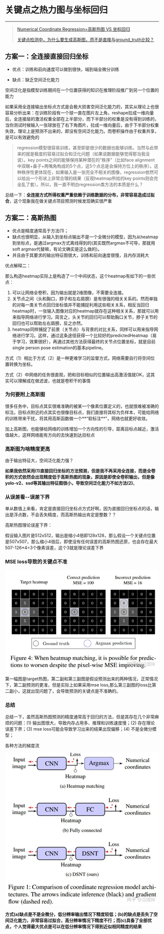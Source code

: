 # 关键点之热力图与坐标回归

---

> [Numerical Coordinate Regression=高斯热图 VS 坐标回归](<https://zhuanlan.zhihu.com/p/53057942>)
>
> [关键点检测中，为什么要生成高斯图，而不是直接与ground_truth比较？](https://www.zhihu.com/question/293815527?sort=created)





## 方案一：全连接直接回归坐标

+ 优点：训练和前向速度可以做到很快，端到端全微分训练

+ 缺点：缺乏空间泛化能力



空间泛化是指模型训练期间在一个位置获得的知识在推理阶段推广到另一个位置的能力



如果采用全连接输出坐标点方式是会极大损害空间泛化能力的，其实从理论上也很容易分析出来：在训练阶段有一个球一直在图片左上角，reshape拉成一维向量后，全连接层的激活权重全部在上半部分，而下半部分的权重是没有得到训练的，当你测试时候输入一张球放在了右下角图片，拉成一维向量后，由于下半部分权重失效，理论上是预测不出来的，即没有空间泛化能力。而卷积操作由于权重共享，是可以有效避免的



> regression模型很容易训练，甚至即是很少的数据也能够训练。当然与此带来的就是极度的容易过拟合和泛化问题（如果说数据能够觉得那当我没说）。key points之间的能够保持某种潜在的“秩序”（比如face alignment中双眼+鼻子+两嘴角构成的5个点，这5个点总是会保持方位上的秩序）。这种秩序性更体现在，如果输入是一张完全不相关的图像，regression依然可以给出一个形状上非常合理的结果（反观heatmap所给的key points则会完全乱了套）。所以，我一直不明白regression类方法的本质是什么？



总结一下：**全连接方式所得权重严重依赖于训练数据的分布，非常容易造成过拟合**，这个现象我在做关键点项目预测时候发现确实很严重

## 方案二：高斯热图

+ 优点是精度通常高于方法(1)；
+ 缺点也很明显，从输入到坐标点输出不是一个全微分的模型，因为从heatmap到坐标点，是通过argmax方式离线得到的(其实既然argmax不可导，那就用soft argmax代替嘛，有论文确实是这么做的)。
+ 并且由于其要求的输出特征图很大，训练和前向速度很慢，且内存消耗大



优点解释二：

那么构造heatmap实际上是构造了一个中间状态，这个heatmap有如下的一些优点：

1. 可以让网络全卷积，因为输出就是2维图像，不需要全连接。
2. 关节点之间（头和胸口，脖子和左右肩膀）是有很强的相关关系的。然而单独的对每一类关节点回归坐标值并不能捕捉利用这些相关关系，相反当回归heatmap时，一张输入图像对应的heatmap就存在这种相关关系，那就可以用来指导网络进行学习。简言之，头关节的回归可以帮助胸口关节，脖子关节的回归也可以帮助左右肩膀，反之亦然。
3. heatmap同样捕捉了前景（关节点）与背景的对比关系，同样可以用来指导网络进行学习。这样，通过这条途径获得一个比较好的predictedHeatmap（易于学习，效果很好），再通过其他方法获得最终的关节点位置坐标，就是目前single person pose estimation的基本pipeline。



方式（1）相比于方式（2）是一种更难学习的监督方式，网络需要自行将空间位置转换为坐标。

方式（2）中网络的任务很直观，把和目标相似的位置输出高激活值就OK，这其实可以理解成在做滤波，也就是卷积干的事情



### 为何要附上高斯图

很多任务中，目标点其实很难准确的被某一个像素位置定义的，也就很难被准确的标注。目标点附近的点其实也很像目标点，我们直接将其标为负样本，可能给网络的训练带来干扰，将其用高斯函数做一个**“软标注**”，网络也就更好收敛。

加上高斯图，也能够给网络的训练增加一个方向性的引导，距离目标点越近，激活值越大，这样网络能有方向的去快速到达目标点





### 高斯图为啥精度更高

由于输出特征大，空间泛化能力强？

**如果我依然采用(1)直接回归坐标的方法预测，但是我不再采用全连接，而是全卷积的方式依然会出现精度低于高斯热图的现象，原因是即使全卷积输出，但是像yolo-v2、ssd等其输出特征图很小，导致空间泛化能力不如方法(2)**。



### 从误差看--误差下界

单从数值上来看，肯定是直接回归坐标点方式好啊，因为直接回归坐标点的话，输出是浮点数，不会丢失精度，而高斯热输出肯定是整数？？



高斯热图理论误差下界：

假设输入图片是512x512，输出是缩小4倍即128x128，那么假设一个关键点位置是507x507，那么缩小4倍后，即使没有任何误差的高斯热图还原，也会存在最大507-126*4=3个像素误差，这个3就是理论误差下界

### MSE loss导致的关键点不准

![preview](assets/v2-2e3535919bc1ae1d54f7063feb694332_r.jpg)

第一幅图是target热图，第二副和第三副图是假设预测出来的两种情况，正常情况下，第二副预测的更准，但是实际上如果采用mse loss,那么第三副图的loss比第二副小，这就出现问题了，会导致预测的关键点是不准确的。

### 总结

总结一下，虽然高斯热图预测的精度通常高于回归的方法，但是其存在几个非常麻烦的问题：(1) 输出图很大，导致内存占用多、推理和训练速度慢；(2) 存在理论误差下界；(3) mse loss可能会导致学习出来的结果出现偏移；(4) 不是全微分模型；



各种方法的梯度流

![img](assets/v2-ff042dde3a589a378f80a66b1dfdc2f0_720w.jpg)

**方式(a)缺点是不是全微分，低分辨率输出情况下精度较低；(b)的缺点是丢失了空间泛化能力，非常容易过拟合，高分辨率情况下精度不行；而(c)具备了全部优点，个人觉得最大优点是可以在低分辨率情况下得到近似相同精度的结果**



